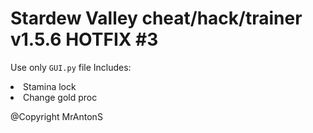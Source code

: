 # Stardew Valley cheat/hack/trainer v1.5.6 HOTFIX #3

Use only ``GUI.py`` file
Includes:

<li> Stamina lock
<li> Change gold proc

@Copyright MrAntonS
